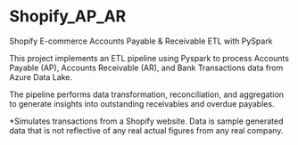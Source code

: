 # Shopify_AP_AR
Shopify E-commerce Accounts Payable & Receivable ETL with PySpark

This project implements an ETL pipeline using Pyspark to process Accounts Payable (AP), Accounts Receivable (AR), and Bank Transactions data from Azure Data Lake. 

The pipeline performs data transformation, reconciliation, and aggregation to generate insights into outstanding receivables and overdue payables.

*Simulates transactions from a Shopify website. Data is sample generated data that is not reflective of any real actual figures from any real company.
